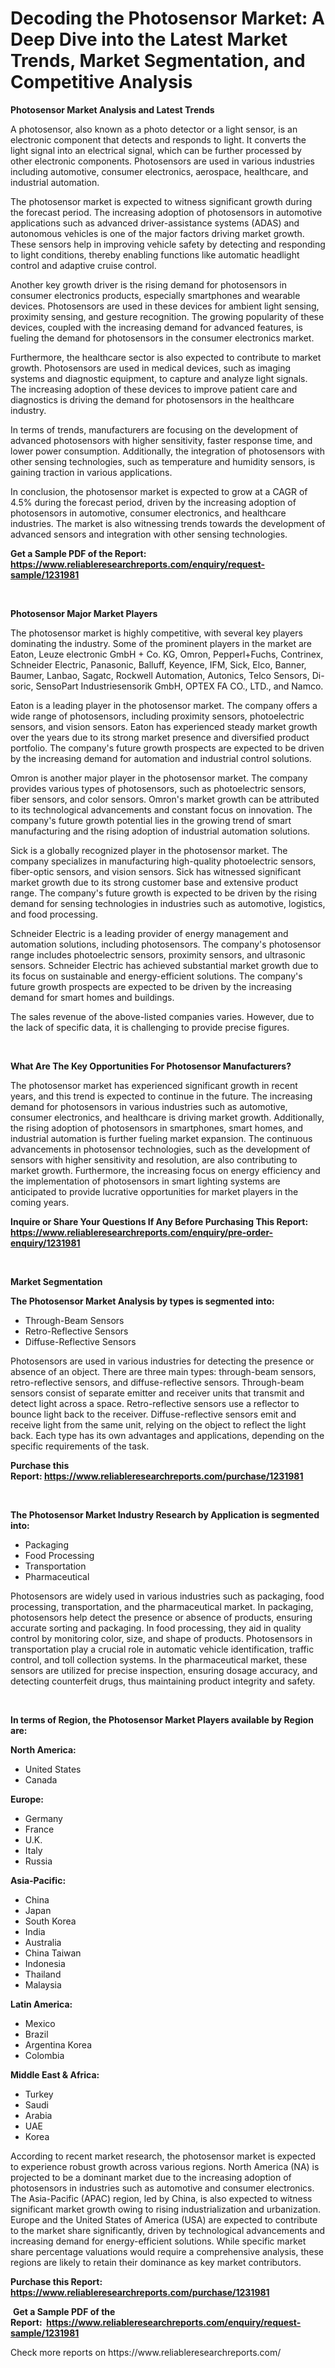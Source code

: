 <p><h1>Decoding the Photosensor Market: A Deep Dive into the Latest Market Trends, Market Segmentation, and Competitive Analysis</h1></p><p><strong>Photosensor Market Analysis and Latest Trends</strong></p>
<p><p>A photosensor, also known as a photo detector or a light sensor, is an electronic component that detects and responds to light. It converts the light signal into an electrical signal, which can be further processed by other electronic components. Photosensors are used in various industries including automotive, consumer electronics, aerospace, healthcare, and industrial automation.</p><p>The photosensor market is expected to witness significant growth during the forecast period. The increasing adoption of photosensors in automotive applications such as advanced driver-assistance systems (ADAS) and autonomous vehicles is one of the major factors driving market growth. These sensors help in improving vehicle safety by detecting and responding to light conditions, thereby enabling functions like automatic headlight control and adaptive cruise control.</p><p>Another key growth driver is the rising demand for photosensors in consumer electronics products, especially smartphones and wearable devices. Photosensors are used in these devices for ambient light sensing, proximity sensing, and gesture recognition. The growing popularity of these devices, coupled with the increasing demand for advanced features, is fueling the demand for photosensors in the consumer electronics market.</p><p>Furthermore, the healthcare sector is also expected to contribute to market growth. Photosensors are used in medical devices, such as imaging systems and diagnostic equipment, to capture and analyze light signals. The increasing adoption of these devices to improve patient care and diagnostics is driving the demand for photosensors in the healthcare industry.</p><p>In terms of trends, manufacturers are focusing on the development of advanced photosensors with higher sensitivity, faster response time, and lower power consumption. Additionally, the integration of photosensors with other sensing technologies, such as temperature and humidity sensors, is gaining traction in various applications.</p><p>In conclusion, the photosensor market is expected to grow at a CAGR of 4.5% during the forecast period, driven by the increasing adoption of photosensors in automotive, consumer electronics, and healthcare industries. The market is also witnessing trends towards the development of advanced sensors and integration with other sensing technologies.</p></p>
<p><strong>Get a Sample PDF of the Report:&nbsp; <a href="https://www.reliableresearchreports.com/enquiry/request-sample/1231981">https://www.reliableresearchreports.com/enquiry/request-sample/1231981</a></strong></p>
<p>&nbsp;</p>
<p><strong>Photosensor Major Market Players</strong></p>
<p><p>The photosensor market is highly competitive, with several key players dominating the industry. Some of the prominent players in the market are Eaton, Leuze electronic GmbH + Co. KG, Omron, Pepperl+Fuchs, Contrinex, Schneider Electric, Panasonic, Balluff, Keyence, IFM, Sick, Elco, Banner, Baumer, Lanbao, Sagatc, Rockwell Automation, Autonics, Telco Sensors, Di-soric, SensoPart Industriesensorik GmbH, OPTEX FA CO., LTD., and Namco.</p><p>Eaton is a leading player in the photosensor market. The company offers a wide range of photosensors, including proximity sensors, photoelectric sensors, and vision sensors. Eaton has experienced steady market growth over the years due to its strong market presence and diversified product portfolio. The company's future growth prospects are expected to be driven by the increasing demand for automation and industrial control solutions.</p><p>Omron is another major player in the photosensor market. The company provides various types of photosensors, such as photoelectric sensors, fiber sensors, and color sensors. Omron's market growth can be attributed to its technological advancements and constant focus on innovation. The company's future growth potential lies in the growing trend of smart manufacturing and the rising adoption of industrial automation solutions.</p><p>Sick is a globally recognized player in the photosensor market. The company specializes in manufacturing high-quality photoelectric sensors, fiber-optic sensors, and vision sensors. Sick has witnessed significant market growth due to its strong customer base and extensive product range. The company's future growth is expected to be driven by the rising demand for sensing technologies in industries such as automotive, logistics, and food processing.</p><p>Schneider Electric is a leading provider of energy management and automation solutions, including photosensors. The company's photosensor range includes photoelectric sensors, proximity sensors, and ultrasonic sensors. Schneider Electric has achieved substantial market growth due to its focus on sustainable and energy-efficient solutions. The company's future growth prospects are expected to be driven by the increasing demand for smart homes and buildings.</p><p>The sales revenue of the above-listed companies varies. However, due to the lack of specific data, it is challenging to provide precise figures.</p></p>
<p>&nbsp;</p>
<p><strong>What Are The Key Opportunities For Photosensor Manufacturers?</strong></p>
<p><p>The photosensor market has experienced significant growth in recent years, and this trend is expected to continue in the future. The increasing demand for photosensors in various industries such as automotive, consumer electronics, and healthcare is driving market growth. Additionally, the rising adoption of photosensors in smartphones, smart homes, and industrial automation is further fueling market expansion. The continuous advancements in photosensor technologies, such as the development of sensors with higher sensitivity and resolution, are also contributing to market growth. Furthermore, the increasing focus on energy efficiency and the implementation of photosensors in smart lighting systems are anticipated to provide lucrative opportunities for market players in the coming years.</p></p>
<p><strong>Inquire or Share Your Questions If Any Before Purchasing This Report: <a href="https://www.reliableresearchreports.com/enquiry/pre-order-enquiry/1231981">https://www.reliableresearchreports.com/enquiry/pre-order-enquiry/1231981</a></strong></p>
<p>&nbsp;</p>
<p><strong>Market Segmentation</strong></p>
<p><strong>The Photosensor Market Analysis by types is segmented into:</strong></p>
<p><ul><li>Through-Beam Sensors</li><li>Retro-Reflective Sensors</li><li>Diffuse-Reflective Sensors</li></ul></p>
<p><p>Photosensors are used in various industries for detecting the presence or absence of an object. There are three main types: through-beam sensors, retro-reflective sensors, and diffuse-reflective sensors. Through-beam sensors consist of separate emitter and receiver units that transmit and detect light across a space. Retro-reflective sensors use a reflector to bounce light back to the receiver. Diffuse-reflective sensors emit and receive light from the same unit, relying on the object to reflect the light back. Each type has its own advantages and applications, depending on the specific requirements of the task.</p></p>
<p><strong>Purchase this Report:&nbsp;<a href="https://www.reliableresearchreports.com/purchase/1231981">https://www.reliableresearchreports.com/purchase/1231981</a></strong></p>
<p>&nbsp;</p>
<p><strong>The Photosensor Market Industry Research by Application is segmented into:</strong></p>
<p><ul><li>Packaging</li><li>Food Processing</li><li>Transportation</li><li>Pharmaceutical</li></ul></p>
<p><p>Photosensors are widely used in various industries such as packaging, food processing, transportation, and the pharmaceutical market. In packaging, photosensors help detect the presence or absence of products, ensuring accurate sorting and packaging. In food processing, they aid in quality control by monitoring color, size, and shape of products. Photosensors in transportation play a crucial role in automatic vehicle identification, traffic control, and toll collection systems. In the pharmaceutical market, these sensors are utilized for precise inspection, ensuring dosage accuracy, and detecting counterfeit drugs, thus maintaining product integrity and safety.</p></p>
<p>&nbsp;</p>
<p><strong>In terms of Region, the Photosensor Market Players available by Region are:</strong></p>
<p>
    <p> <strong> North America: </strong>
        <ul>
            <li>United States</li>
            <li>Canada</li>
        </ul>
        </p> 
    <p> <strong> Europe: </strong>
        <ul>
            <li>Germany</li>
            <li>France</li>
            <li>U.K.</li>
            <li>Italy</li>
            <li>Russia</li>
        </ul>
        </p> 
    <p> <strong> Asia-Pacific: </strong>
        <ul>
            <li>China</li>
            <li>Japan</li>
            <li>South Korea</li>
            <li>India</li>
            <li>Australia</li>
            <li>China Taiwan</li>
            <li>Indonesia</li>
            <li>Thailand</li>
            <li>Malaysia</li>
        </ul>
        </p> 
    <p> <strong> Latin America: </strong>
        <ul>
            <li>Mexico</li>
            <li>Brazil</li>
            <li>Argentina Korea</li>
            <li>Colombia</li>
        </ul>
        </p> 
    <p> <strong> Middle East & Africa: </strong>
        <ul>
            <li>Turkey</li>
            <li>Saudi</li>
            <li>Arabia</li>
            <li>UAE</li>
            <li>Korea</li>
        </ul>
    </p>
    </p>
<p><p>According to recent market research, the photosensor market is expected to experience robust growth across various regions. North America (NA) is projected to be a dominant market due to the increasing adoption of photosensors in industries such as automotive and consumer electronics. The Asia-Pacific (APAC) region, led by China, is also expected to witness significant market growth owing to rising industrialization and urbanization. Europe and the United States of America (USA) are expected to contribute to the market share significantly, driven by technological advancements and increasing demand for energy-efficient solutions. While specific market share percentage valuations would require a comprehensive analysis, these regions are likely to retain their dominance as key market contributors.</p></p>
<p><strong>Purchase this Report: <a href="https://www.reliableresearchreports.com/purchase/1231981">https://www.reliableresearchreports.com/purchase/1231981</a></strong></p>
<p>&nbsp;<strong>Get a Sample PDF of the Report:&nbsp;&nbsp;<a href="https://www.reliableresearchreports.com/enquiry/request-sample/1231981">https://www.reliableresearchreports.com/enquiry/request-sample/1231981</a></strong></p>
<p><strong></strong></p>
<p>Check more reports on https://www.reliableresearchreports.com/</p>